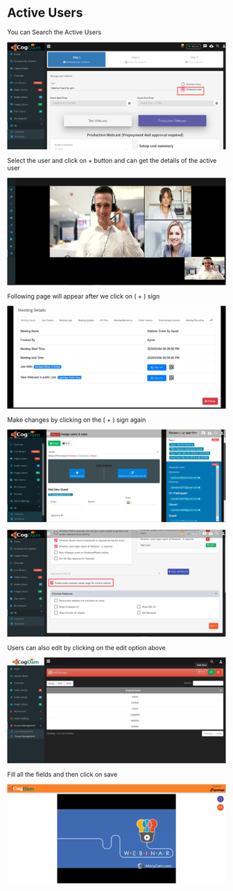 # Active Users

You can Search the Active Users 

![](../.gitbook/assets/image%20%2848%29.png)

Select the user and click on + button and can get the details of the active user

![](../.gitbook/assets/image%20%2849%29.png)

Following page will appear after we click on \( + \) sign

![](../.gitbook/assets/image%20%28245%29.png)

Make changes by clicking on the \( + \) sign again

![](../.gitbook/assets/image%20%28118%29.png)

![](../.gitbook/assets/image%20%2863%29.png)

Users can also edit by clicking on the edit option above

![](../.gitbook/assets/image%20%28242%29.png)

Fill all the fields and then click on save

![](../.gitbook/assets/image%20%28148%29.png)

